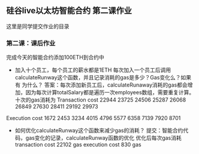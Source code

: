 ## 硅谷live以太坊智能合约 第二课作业
这里是同学提交作业的目录

### 第二课：课后作业
完成今天的智能合约添加100ETH到合约中
- 加入十个员工，每个员工的薪水都是1ETH
每次加入一个员工后调用calculateRunway这个函数，并且记录消耗的gas是多少？Gas变化么？如果有 为什么？
答案：每次添加新员工后，calculateRunaway消耗的gas都会增加，因为每次计算totalSalary都是遍历一次employees数组，需要重复计算。
十次的gas消耗为
Transaction cost
22944
23725
24506
25287
26068
26849
27630
28411
29192
29973


Execution cost
1672
2453
3234
4015
4796
5577
6358
7139
7920
8701


- 如何优化calculateRunway这个函数来减少gas的消耗？
提交：智能合约代码，gas变化的记录，calculateRunway函数的优化
优化后每次gas消耗
transaction cost 	22102 gas 
execution cost 	830 gas

